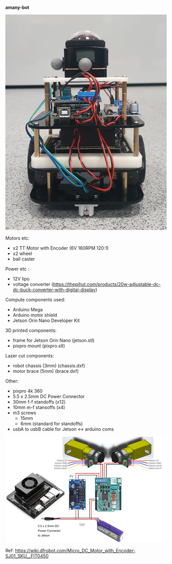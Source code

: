 **amany-bot**

![robot](https://github.com/stenti/amany-bot/blob/main/amany_bot.jpg)

Motors etc:
- x2 TT Motor with Encoder (6V 160RPM 120:1)
- x2 wheel
- ball caster

Power etc :
- 12V lipo
- voltage converter (https://thepihut.com/products/20w-adjustable-dc-dc-buck-converter-with-digital-display)

Compute components used:
- Arduino Mega
- Arduino motor shield
- Jetson Orin Nano Developer Kit

3D printed components:
- frame for Jetson Orin Nano (jetson.stl)
- pixpro mount (pixpro.stl)

Lazer cut components: 
- robot chassis (3mm) (chassis.dxf)
- motor brace (5mm) (brace.dxf)

Other:
- pixpro 4k 360
- 5.5 x 2.5mm DC Power Connector
- 30mm f-f standoffs (x12)
- 10mm m-f stansoffs (x4)
- m3 screws
  - 15mm
  - 6mm (standard for standoffs)
- usbA to usbB cable for Jetson <-> arduino coms


![circuit](https://github.com/stenti/amany-bot/blob/main/circuit.png)

Ref:
https://wiki.dfrobot.com/Micro_DC_Motor_with_Encoder-SJ01_SKU__FIT0450
